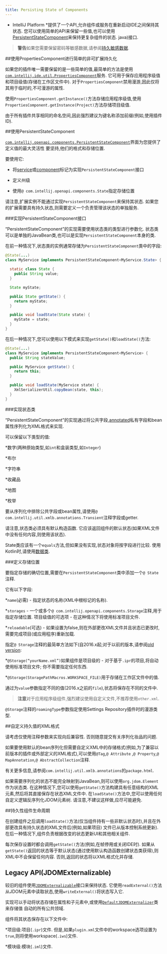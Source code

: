 ```yaml
---
title: Persisting State of Components
---
```


* IntelliJ Platform *提供了一个API,允许组件或服务在重新启动IDE之间保持其状态.
您可以使用简单的API来保留一些值,也可以使用[PersistentStateComponent](upsource:///platform/core-api/src/com/intellij/openapi/components/PersistentStateComponent)来保持更复杂组件的状态. 
java)接口.


> **警告**如果您需要保留密码等敏感数据,请参阅[持久敏感数据](persisting_sensitive_data.md).


##使用PropertiesComponent进行简单的非可扩展持久化


如果您的插件唯一需要保留的是一些简单的值,最简单的方法是使用[`com.intellij.ide.util.PropertiesComponent`](upsource:///platform/core-api/src/com/intellij/ide/util/PropertiesComponent.java)服务.
它可用于保存应用程序级值和项目级值(存储在工作区文件中).
对于`PropertiesComponent`禁用漫游,因此仅将其用于临时的,不可漫游的属性.


使用`PropertiesComponent.getInstance()`方法存储应用程序级值,使用`PropertiesComponent.getInstance(Project)`方法存储项目级值.


由于所有插件共享相同的命名空间,因此强烈建议为键名称添加前缀(例如,使用插件ID).


##使用PersistentStateComponent


[`com.intellij.openapi.components.PersistentStateComponent`](upsource:///platform/projectModel-api/src/com/intellij/openapi/components/PersistentStateComponent.java)界面为您提供了定义值的最大灵活性
要坚持,他们的格式和存储位置.


要使用它:

 - 将[service](plugin_structure/plugin_services.md)或[component](plugin_structure/plugin_components.md)标记为实现`PersistentStateComponent`接口

 - 定义州级

 - 使用`@ com.intellij.openapi.components.State`指定存储位置


请注意,扩展实例不能通过实现`PersistentStateComponent`来保持其状态.
如果您的扩展需要具有持久状态,则需要定义一个负责管理该状态的单独服务.


###实现PersistentStateComponent接口


“PersistentStateComponent”的实现需要使用状态类的类型进行参数化.
状态类可以是单独的JavaBean类,也可以是实现`PersistentStateComponent`本身的类.


在前一种情况下,状态类的实例通常存储为`PersistentStateComponent`类中的字段:


```java
@State(...)
class MyService implements PersistentStateComponent<MyService.State> {
  
  static class State {
    public String value;
  }

  State myState;

  public State getState() {
    return myState;
  }

  public void loadState(State state) {
    myState = state;
  }
}
```

在后一种情况下,您可以使用以下模式来实现`getState()`和`loadState()`方法:


```java
@State(...)
class MyService implements PersistentStateComponent<MyService> {
  public String stateValue;

  public MyService getState() {
    return this;
  }

  public void loadState(MyService state) {
    XmlSerializerUtil.copyBean(state, this);
  }
}
```

###实现状态类


“PersistentStateComponent”的实现通过将公共字段,[annotated](upsource:///platform/util/src/com/intellij/util/xmlb/annotations)私有字段和bean属性序列化为XML格式来实现.


可以保留以下类型的值:

*数字(两种原始类型,如`int`和盒装类型,如`Integer`)

*布尔

*字符串

*收藏品

*地图

*枚举


要从序列化中排除公共字段或bean属性,请使用`@ com.intellij.util.xmlb.annotations.Transient`注释字段或getter.


请注意,状态类必须具有默认构造函数.
它应该返回组件的默认状态(如果XML文件中没有任何内容,则使用该状态).


State类应该有一个`equals`方法,但如果没有实现,状态对象将按字段进行比较.
使用Kotlin时,请使用[数据类](https://kotlinlang.org/docs/reference/data-classes.html).


###定义存储位置


要指定存储的确切位置,需要在`PersistentStateComponent`类中添加一个`@ State`注释.


它有以下字段:

*`name`(必需) - 指定状态的名称(XML中根标记的名称).

*`storages`  - 一个或多个`@ com.intellij.openapi.components.Storage`注释,用于指定存储位置.
项目级值的可选项 - 在这种情况下将使用标准项目文件.

*`reloadable`(可选) - 如果设置为false,则在外部更改XML文件并且状态已更改时,需要完成项目(或应用程序)重新加载.


指定`@ Storage`注释的最简单方法如下(自2016.x起;对于以前的版本,请参阅[old version](https://github.com/JetBrains/intellij-sdk-docs/blob/5dcb02991cf828a7d4680d125ce56b4c10234146/basics/persisting_state_of_components.md):


*`@Storage(“yourName.xml”)`如果组件是项目级的 - 对于基于`.ipr`的项目,将自动使用标准项目文件;
你不需要指定任何东西.


*`@Storage(StoragePathMacros.WORKSPACE_FILE)`用于存储在工作区文件中的值.


通过为`value`参数指定不同的值(2016.x之前的`file`),状态将保存在不同的文件中.


> **注意**对于应用程序级组件,强烈建议使用自定义文件,不推荐使用`other.xml`.


`@Storage`注释的`roamingType`参数指定使用Settings Repository插件时的漫游类型.


##自定义持久值的XML格式


请考虑仅使用注释参数来实现向后兼容性.
否则随意提交有关序列化妆品的问题.


如果要使用默认的bean序列化但需要自定义XML中的存储格式(例如,为了兼容以前版本的插件或外部定义的XML格式),可以使用`@Tag`,`@ Attribute` 
,`@ Property`,`@ MapAnnotation`,`@ AbstractCollection`注释.


有关更多信息,请参阅`com.intellij.util.xmlb.annotations`的`package.html`.


如果需要序列化的状态不能完全映射到JavaBean,则可以使用`org.jdom.Element`作为状态类.
在这种情况下,您可以使用`getState()`方法构建具有任意结构的XML元素,然后将其直接保存在状态XML文件中.
在`loadState()`方法中,您可以使用任何自定义逻辑反序列化JDOM元素树.
请注意,不建议这样做,应尽可能避免.


##持久性组件生命周期


在创建组件之后调用`loadState()`方法(仅当组件持有一些非默认状态时),并且在外部更改具有持久状态的XML文件后(例如,如果项目)
文件已从版本控制系统更新).
在后一种情况下,组件负责根据改变的状态更新UI和其他相关组件.


每次保存设置时都会调用`getState()`方法(例如,在帧停用或关闭IDE时).
如果从`getState()`返回的状态等于默认状态(通过使用默认构造函数创建状态类获得),则XML中不会保留任何内容.
否则,返回的状态将以​​XML格式化并存储.


## Legacy API(JDOMExternalizable)


较旧的组件使用[`JDOMExternalizable`](upsource:///platform/util/src/com/intellij/openapi/util/JDOMExternalizable.java)接口来保持状态.
它使用`readExternal()`方法从JDOM元素中读取状态,使用`writeExternal()`将状态写入它.


实现可以手动将状态存储在属性和子元素中,或使用[`DefaultJDOMExternalizer`](upsource:///platform/util/src/com/intellij/openapi/util/DefaultJDOMExternalizer.java)类来存储值
自动的所有公共领域.


组件将其状态保存在以下文件中:


*项目级:项目(`.ipr`)文件.
但是,如果`plugin.xml`文件中的workspace选项设置为`true`,则将使用workspace(`.iws`)文件.

*模块级:模块(`.iml`)文件.


